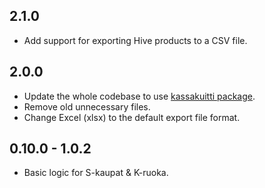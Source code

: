 ## 2.1.0

- Add support for exporting Hive products to a CSV file.

## 2.0.0

- Update the whole codebase to use [kassakuitti package](https://pub.dev/packages/kassakuitti).
- Remove old unnecessary files.
- Change Excel (xlsx) to the default export file format.

## 0.10.0 - 1.0.2

- Basic logic for S-kaupat & K-ruoka.
